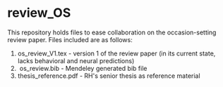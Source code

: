 # review_OS
This repository holds files to ease collaboration on the occasion-setting review paper.
Files included are as follows:

1)  os_review_V1.tex - version 1 of the review paper (in its current state, lacks behavioral and neural predictions)
2)  os_review.bib - Mendeley generated bib file
3)  thesis_reference.pdf - RH's senior thesis as reference material

